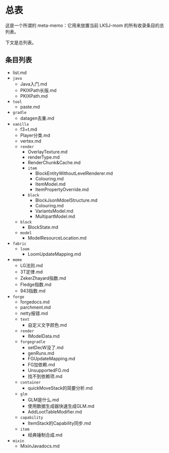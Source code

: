 # 总表

这是一个所谓的 meta-memo：它用来放置当前 LKSJ-mom 的所有收录条目的总列表。

下文是总列表。

## 条目列表

<!--以下条目由机器自动生成，请勿手动更改-->

<!--MARKFORBOT-->
- list.md
- `java`
    - Java入门.md
    - PKIXPath长版.md
    - PKIXPath.md
- `tool`
    - paste.md
- `gradle`
    - datagen去重.md
- `vanilla`
    - f3+t.md
    - Player分类.md
    - vertex.md
    - `render`
        - OverlayTexture.md
        - renderType.md
        - RenderChunk&Cache.md
        - `item`
            - BlockEntityWithoutLevelRenderer.md
            - Colouring.md
            - ItemModel.md
            - ItemPropertyOverride.md
        - `block`
            - BlockJsonMdoelStructure.md
            - Colouring.md
            - VariantsModel.md
            - MultipartModel.md
    - `block`
        - BlockState.md
    - `model`
        - ModelResourceLocation.md
- `fabric`
    - `loom`
        - LoomUpdateMapping.md
- `meme`
    - LG法则.md
    - 3T定律.md
    - ZekerZhayard指数.md
    - Fledge指数.md
    - 943指数.md
- `forge`
    - forgedocs.md
    - parchment.md
    - netty报错.md
    - `text`
        - 自定义文字颜色.md
    - `render`
        - IModelData.md
    - `forgegradle`
        - setDecW没了.md
        - genRuns.md
        - FGUpdateMapping.md
        - FG加依赖.md
        - UnsupportedFG.md
        - 找不到依赖项.md
    - `container`
        - quickMoveStack的简要分析.md
    - `glm`
        - GLM是什么.md
        - 使用数据生成器快速生成GLM.md
        - AddLootTableModifier.md
    - `capability`
        - ItemStack的Capability同步.md
    - `item`
        - 经典锤制合成.md
- `mixin`
    - MixinJavadocs.md